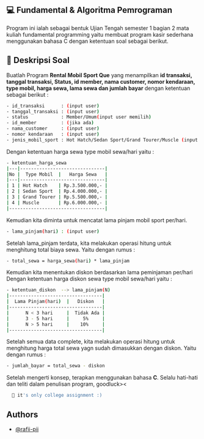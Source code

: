 
## 💻 Fundamental & Algoritma Pemrograman
Program ini ialah sebagai bentuk Ujian Tengah semester 1 bagian 2 mata kuliah fundamental programming yaitu membuat program kasir sederhana menggunakan bahasa C dengan ketentuan soal sebagai berikut.

## 📑 Deskripsi Soal
Buatlah Program **Rental Mobil Sport Que** yang menampilkan **id transaksi, tanggal transaksi, Status, id member, nama customer, nomor kendaraan, type mobil, harga sewa, lama sewa dan jumlah bayar** dengan ketentuan sebagai berikut : 
```bash
- id_transaksi      : (input user)
- tanggal_transaksi : (input user)
- status            : Member/Umum(input user memilih)
- id_member         : (jika ada)
- nama_customer     : (input user)
- nomor kendaraan   : (input user)
- jenis_mobil_sport : Hot Hatch/Sedan Sport/Grand Tourer/Muscle (input user memilih)
```
Dengan ketentuan harga sewa type mobil sewa/hari yaitu :
```bash
- ketentuan_harga_sewa
|---|-------------------------------|
|No |  Type Mobil  |   Harga Sewa   |
|---|-------------------------------|
| 1 | Hot Hatch    | Rp.3.500.000,- |
| 2 | Sedan Sport  | Rp.4.000.000,- |
| 3 | Grand Tourer | Rp.5.500.000,- |
| 4 | Muscle       | Rp.6.000.000,- |
|-----------------------------------|
```
Kemudian kita diminta untuk mencatat lama pinjam mobil sport per/hari.
```bash
- lama_pinjam(hari) : (input user)
```
Setelah lama_pinjam terdata, kita melakukan operasi hitung untuk menghitung total biaya sewa. Yaitu dengan rumus :
```bash
- total_sewa = harga_sewa(hari) * lama_pinjam
```
Kemudian kita menentukan diskon berdasarkan lama peminjaman per/hari Dengan ketentuan harga diskon sewa type mobil sewa/hari yaitu :
```bash
- ketentuan_diskon  --> lama_pinjam(N)
|----------------------------------|
|  Lama Pinjam(hari)  |   Diskon   |
|----------------------------------|
|      N < 3 hari     |  Tidak Ada |
|      3 - 5 hari     |     5%     |
|      N > 5 hari     |    10%     |
|----------------------------------|
```
Setelah semua data complete, kita melakukan operasi hitung untuk menghitung harga total sewa yagn sudah dimasukkan dengan diskon. Yaitu dengan rumus :
```bash
- jumlah_bayar = total_sewa - diskon
```
Setelah mengerti konsep, terapkan menggunakan bahasa **C**. Selalu hati-hati dan teliti dalam penulisan program, goodluck><
```bash
  🦫 it's only college assignment :)
```
## Authors

- [@rafii-pii](https://github.com/rafii-pi)


